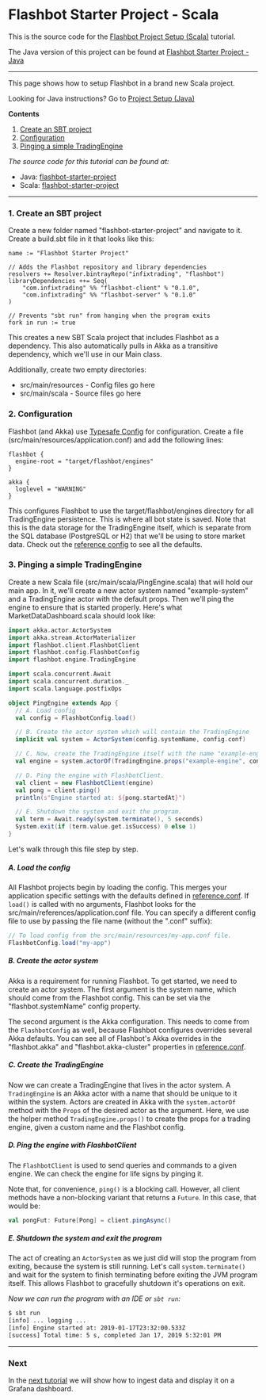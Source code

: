 # Flashbot Starter Project - Scala
This is the source code for the [Flashbot Project Setup (Scala)](https://github.com/infixtrading/flashbot/wiki/Project-Setup-(Scala)) tutorial.

The Java version of this project can be found at [Flashbot Starter Project - Java](https://github.com/infixtrading/flashbot-java-examples/tree/master/flashbot-starter-project)

***

This page shows how to setup Flashbot in a brand new Scala project.

Looking for Java instructions? Go to [Project Setup (Java)](https://github.com/infixtrading/flashbot/wiki/Project-Setup-(Java))

**Contents**
1. [Create an SBT project](https://github.com/infixtrading/flashbot/wiki/Tutorial:-Backtesting-a-Built-In-Strategy#1-collect-market-data)
2. [Configuration](https://github.com/infixtrading/flashbot/wiki/Tutorial:-Backtesting-a-Built-In-Strategy#3-run-backtests-using-the-dashboard)
3. [Pinging a simple TradingEngine](https://github.com/infixtrading/flashbot/wiki/Tutorial:-Backtesting-a-Built-In-Strategy#3-run-backtests-using-the-dashboard)

*The source code for this tutorial can be found at:*
* Java: [flashbot-starter-project](https://github.com/infixtrading/flashbot-java-examples/tree/master/flashbot-starter-project)
* Scala: [flashbot-starter-project](https://github.com/infixtrading/flashbot-scala-examples/tree/master/flashbot-starter-project)

****

### 1. Create an SBT project
Create a new folder named "flashbot-starter-project" and navigate to it. 
Create a build.sbt file in it that looks like this:
```sbtshell
name := "Flashbot Starter Project"

// Adds the Flashbot repository and library dependencies
resolvers += Resolver.bintrayRepo("infixtrading", "flashbot")
libraryDependencies ++= Seq(
    "com.infixtrading" %% "flashbot-client" % "0.1.0",
    "com.infixtrading" %% "flashbot-server" % "0.1.0"
)

// Prevents "sbt run" from hanging when the program exits
fork in run := true
```

This creates a new SBT Scala project that includes Flashbot as a dependency. 
This also automatically pulls in Akka as a transitive dependency, which we'll use in our Main class.

Additionally, create two empty directories:
* src/main/resources - Config files go here
* src/main/scala - Source files go here

### 2. Configuration
Flashbot (and Akka) use [Typesafe Config](https://github.com/lightbend/config) for configuration. 
Create a file (src/main/resources/application.conf) and add the following lines:
```
flashbot {
  engine-root = "target/flashbot/engines"
}

akka {
  loglevel = "WARNING"
}
```

This configures Flashbot to use the target/flashbot/engines directory 
for all TradingEngine persistence. This is where all bot state is saved. 
Note that this is the data storage for the TradingEngine itself, which is separate
from the SQL database (PostgreSQL or H2) that we'll be using to store market data. 
Check out the [reference config](https://github.com/infixtrading/flashbot/blob/master/modules/server/src/main/resources/reference.conf) 
to see all the defaults.

### 3. Pinging a simple TradingEngine
Create a new Scala file (src/main/scala/PingEngine.scala) that will hold our main app. In it, we'll create a new actor system named "example-system" and a TradingEngine actor with the default props. Then we'll ping the engine to ensure that is started properly. Here's what MarketDataDashboard.scala should look like:

```scala
import akka.actor.ActorSystem
import akka.stream.ActorMaterializer
import flashbot.client.FlashbotClient
import flashbot.config.FlashbotConfig
import flashbot.engine.TradingEngine

import scala.concurrent.Await
import scala.concurrent.duration._
import scala.language.postfixOps

object PingEngine extends App {
  // A. Load config
  val config = FlashbotConfig.load()

  // B. Create the actor system which will contain the TradingEngine
  implicit val system = ActorSystem(config.systemName, config.conf)

  // C. Now, create the TradingEngine itself with the name "example-engine".
  val engine = system.actorOf(TradingEngine.props("example-engine", config))

  // D. Ping the engine with FlashbotClient.
  val client = new FlashbotClient(engine)
  val pong = client.ping()
  println(s"Engine started at: ${pong.startedAt}")

  // E. Shutdown the system and exit the program.
  val term = Await.ready(system.terminate(), 5 seconds)
  System.exit(if (term.value.get.isSuccess) 0 else 1)
}
```

Let's walk through this file step by step.

##### A. Load the config
All Flashbot projects begin by loading the config. This merges your application
specific settings with the defaults defined in [reference.conf](https://github.com/infixtrading/flashbot/blob/master/modules/server/src/main/resources/reference.conf).
If `load()` is called with no arguments, Flashbot looks for the src/main/references/application.conf file.
You can specify a different config file to use by passing the file name (without the ".conf" suffix):
```scala
// To load config from the src/main/resources/my-app.conf file.
FlashbotConfig.load("my-app")
```

##### B. Create the actor system
Akka is a requirement for running Flashbot. To get started, we need to create an
actor system. The first argument is the system name, which should come from the
Flashbot config. This can be set via the "flashbot.systemName" config property.

The second argument is the Akka configuration. This needs to come from the
`FlashbotConfig` as well, because Flashbot configures overrides several Akka
defaults. You can see all of Flashbot's Akka overrides in the "flashbot.akka" and
"flashbot.akka-cluster" properties in [reference.conf](https://github.com/infixtrading/flashbot/blob/master/modules/server/src/main/resources/reference.conf).

##### C. Create the TradingEngine
Now we can create a TradingEngine that lives in the actor system. A `TradingEngine`
is an Akka actor with a name that should be unique to it within the system. Actors
are created in Akka with the `system.actorOf` method with the `Props` of the desired
actor as the argument. Here, we use the helper method `TradingEngine.props()` to create
the props for a trading engine, given a custom name and the Flashbot config.

##### D. Ping the engine with FlashbotClient
The `FlashbotClient` is used to send queries and commands to a given engine. We can
check the engine for life signs by pinging it.

Note that, for convenience, `ping()` is a blocking call. However, all client methods 
have a non-blocking variant that returns a `Future`. In this case, that would be: 
```scala
val pongFut: Future[Pong] = client.pingAsync()
```

##### E. Shutdown the system and exit the program
The act of creating an `ActorSystem` as we just did will stop the program from
exiting, because the system is still running. Let's call `system.terminate()` and
wait for the system to finish terminating before exiting the JVM program itself.
This allows Flashbot to gracefully shutdown it's operations on exit.

*Now we can run the program with an IDE or `sbt run`:*

```bash
$ sbt run
[info] ... logging ...
[info] Engine started at: 2019-01-17T23:32:00.533Z
[success] Total time: 5 s, completed Jan 17, 2019 5:32:01 PM
```

***

### Next
In the [next tutorial](https://github.com/infixtrading/flashbot/wiki/Market-Data-Dashboard)
we will show how to ingest data and display it on a Grafana dashboard.


